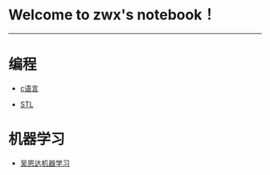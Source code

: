 # Welcome to zwx's notebook！<!-- {docsify-ignore} -->
-----
# 编程
- [c语言](file/C语言.md)

- [STL](file/STL.md)
  
# 机器学习
- [吴恩达机器学习](file/机器学习.md)